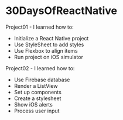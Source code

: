 # 30DaysOfReactNative

Project01 - I learned how to:
  - Initialize a React Native project
  - Use StyleSheet to add styles
  - Use Flexbox to align items
  - Run project on iOS simulator

Project02 - I learned how to:
  - Use Firebase database
  - Render a ListView
  - Set up components
  - Create a stylesheet
  - Show iOS alerts
  - Process user input
